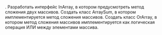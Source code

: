 . Разработать интерфейс InArray, в котором предусмотреть метод сложения двух 
массивов. Создать класс ArraySum, в котором имплементируется метод сложения массивов. 
Создать класс OrArray, в котором метод сложения массивов имплементируется как логическая 
операция ИЛИ между элементами массива.
